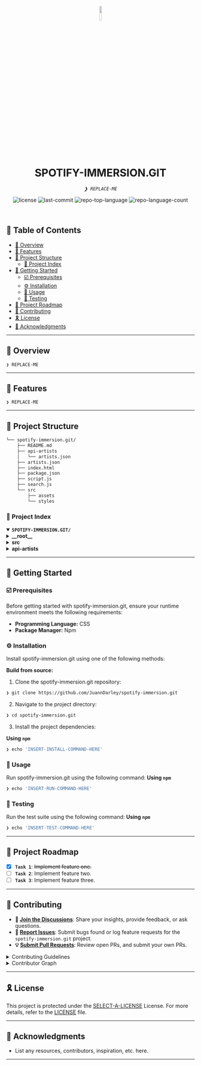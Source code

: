 <p align="center">
    <img src="https://cdn.simpleicons.org/spotify/1ED760" align="center" width="10%">
</p>
<p align="center"><h1 align="center">SPOTIFY-IMMERSION.GIT</h1></p>
<p align="center">
	<em><code>❯ REPLACE-ME</code></em>
</p>
<p align="center">
	<img src="https://img.shields.io/github/license/JuannDarley/spotify-immersion.git?style=default&logo=opensourceinitiative&logoColor=white&color=24ff00" alt="license">
	<img src="https://img.shields.io/github/last-commit/JuannDarley/spotify-immersion.git?style=default&logo=git&logoColor=white&color=24ff00" alt="last-commit">
	<img src="https://img.shields.io/github/languages/top/JuannDarley/spotify-immersion.git?style=default&color=24ff00" alt="repo-top-language">
	<img src="https://img.shields.io/github/languages/count/JuannDarley/spotify-immersion.git?style=default&color=24ff00" alt="repo-language-count">
</p>
<p align="center"><!-- default option, no dependency badges. -->
</p>
<p align="center">
	<!-- default option, no dependency badges. -->
</p>
<br>

## 🔗 Table of Contents

- [📍 Overview](#-overview)
- [👾 Features](#-features)
- [📁 Project Structure](#-project-structure)
  - [📂 Project Index](#-project-index)
- [🚀 Getting Started](#-getting-started)
  - [☑️ Prerequisites](#-prerequisites)
  - [⚙️ Installation](#-installation)
  - [🤖 Usage](#🤖-usage)
  - [🧪 Testing](#🧪-testing)
- [📌 Project Roadmap](#-project-roadmap)
- [🔰 Contributing](#-contributing)
- [🎗 License](#-license)
- [🙌 Acknowledgments](#-acknowledgments)

---

## 📍 Overview

<code>❯ REPLACE-ME</code>

---

## 👾 Features

<code>❯ REPLACE-ME</code>

---

## 📁 Project Structure

```sh
└── spotify-immersion.git/
    ├── README.md
    ├── api-artists
    │   └── artists.json
    ├── artists.json
    ├── index.html
    ├── package.json
    ├── script.js
    ├── search.js
    └── src
        ├── assets
        └── styles
```


### 📂 Project Index
<details open>
	<summary><b><code>SPOTIFY-IMMERSION.GIT/</code></b></summary>
	<details> <!-- __root__ Submodule -->
		<summary><b>__root__</b></summary>
		<blockquote>
			<table>
			<tr>
				<td><b><a href='https://github.com/JuannDarley/spotify-immersion.git/blob/master/artists.json'>artists.json</a></b></td>
				<td><code>❯ REPLACE-ME</code></td>
			</tr>
			<tr>
				<td><b><a href='https://github.com/JuannDarley/spotify-immersion.git/blob/master/script.js'>script.js</a></b></td>
				<td><code>❯ REPLACE-ME</code></td>
			</tr>
			<tr>
				<td><b><a href='https://github.com/JuannDarley/spotify-immersion.git/blob/master/package.json'>package.json</a></b></td>
				<td><code>❯ REPLACE-ME</code></td>
			</tr>
			<tr>
				<td><b><a href='https://github.com/JuannDarley/spotify-immersion.git/blob/master/index.html'>index.html</a></b></td>
				<td><code>❯ REPLACE-ME</code></td>
			</tr>
			<tr>
				<td><b><a href='https://github.com/JuannDarley/spotify-immersion.git/blob/master/search.js'>search.js</a></b></td>
				<td><code>❯ REPLACE-ME</code></td>
			</tr>
			</table>
		</blockquote>
	</details>
	<details> <!-- src Submodule -->
		<summary><b>src</b></summary>
		<blockquote>
			<details>
				<summary><b>styles</b></summary>
				<blockquote>
					<table>
					<tr>
						<td><b><a href='https://github.com/JuannDarley/spotify-immersion.git/blob/master/src/styles/main-content.css'>main-content.css</a></b></td>
						<td><code>❯ REPLACE-ME</code></td>
					</tr>
					<tr>
						<td><b><a href='https://github.com/JuannDarley/spotify-immersion.git/blob/master/src/styles/main-content-rem.css'>main-content-rem.css</a></b></td>
						<td><code>❯ REPLACE-ME</code></td>
					</tr>
					<tr>
						<td><b><a href='https://github.com/JuannDarley/spotify-immersion.git/blob/master/src/styles/media-query.css'>media-query.css</a></b></td>
						<td><code>❯ REPLACE-ME</code></td>
					</tr>
					<tr>
						<td><b><a href='https://github.com/JuannDarley/spotify-immersion.git/blob/master/src/styles/sidebar-footer-rem.css'>sidebar-footer-rem.css</a></b></td>
						<td><code>❯ REPLACE-ME</code></td>
					</tr>
					<tr>
						<td><b><a href='https://github.com/JuannDarley/spotify-immersion.git/blob/master/src/styles/reset.css'>reset.css</a></b></td>
						<td><code>❯ REPLACE-ME</code></td>
					</tr>
					<tr>
						<td><b><a href='https://github.com/JuannDarley/spotify-immersion.git/blob/master/src/styles/vars.css'>vars.css</a></b></td>
						<td><code>❯ REPLACE-ME</code></td>
					</tr>
					<tr>
						<td><b><a href='https://github.com/JuannDarley/spotify-immersion.git/blob/master/src/styles/sidebar-footer.css'>sidebar-footer.css</a></b></td>
						<td><code>❯ REPLACE-ME</code></td>
					</tr>
					</table>
				</blockquote>
			</details>
		</blockquote>
	</details>
	<details> <!-- api-artists Submodule -->
		<summary><b>api-artists</b></summary>
		<blockquote>
			<table>
			<tr>
				<td><b><a href='https://github.com/JuannDarley/spotify-immersion.git/blob/master/api-artists/artists.json'>artists.json</a></b></td>
				<td><code>❯ REPLACE-ME</code></td>
			</tr>
			</table>
		</blockquote>
	</details>
</details>

---
## 🚀 Getting Started

### ☑️ Prerequisites

Before getting started with spotify-immersion.git, ensure your runtime environment meets the following requirements:

- **Programming Language:** CSS
- **Package Manager:** Npm


### ⚙️ Installation

Install spotify-immersion.git using one of the following methods:

**Build from source:**

1. Clone the spotify-immersion.git repository:
```sh
❯ git clone https://github.com/JuannDarley/spotify-immersion.git
```

2. Navigate to the project directory:
```sh
❯ cd spotify-immersion.git
```

3. Install the project dependencies:


**Using `npm`** &nbsp; [<img align="center" src="" />]()

```sh
❯ echo 'INSERT-INSTALL-COMMAND-HERE'
```




### 🤖 Usage
Run spotify-immersion.git using the following command:
**Using `npm`** &nbsp; [<img align="center" src="" />]()

```sh
❯ echo 'INSERT-RUN-COMMAND-HERE'
```


### 🧪 Testing
Run the test suite using the following command:
**Using `npm`** &nbsp; [<img align="center" src="" />]()

```sh
❯ echo 'INSERT-TEST-COMMAND-HERE'
```


---
## 📌 Project Roadmap

- [X] **`Task 1`**: <strike>Implement feature one.</strike>
- [ ] **`Task 2`**: Implement feature two.
- [ ] **`Task 3`**: Implement feature three.

---

## 🔰 Contributing

- **💬 [Join the Discussions](https://github.com/JuannDarley/spotify-immersion.git/discussions)**: Share your insights, provide feedback, or ask questions.
- **🐛 [Report Issues](https://github.com/JuannDarley/spotify-immersion.git/issues)**: Submit bugs found or log feature requests for the `spotify-immersion.git` project.
- **💡 [Submit Pull Requests](https://github.com/JuannDarley/spotify-immersion.git/blob/main/CONTRIBUTING.md)**: Review open PRs, and submit your own PRs.

<details closed>
<summary>Contributing Guidelines</summary>

1. **Fork the Repository**: Start by forking the project repository to your github account.
2. **Clone Locally**: Clone the forked repository to your local machine using a git client.
   ```sh
   git clone https://github.com/JuannDarley/spotify-immersion.git
   ```
3. **Create a New Branch**: Always work on a new branch, giving it a descriptive name.
   ```sh
   git checkout -b new-feature-x
   ```
4. **Make Your Changes**: Develop and test your changes locally.
5. **Commit Your Changes**: Commit with a clear message describing your updates.
   ```sh
   git commit -m 'Implemented new feature x.'
   ```
6. **Push to github**: Push the changes to your forked repository.
   ```sh
   git push origin new-feature-x
   ```
7. **Submit a Pull Request**: Create a PR against the original project repository. Clearly describe the changes and their motivations.
8. **Review**: Once your PR is reviewed and approved, it will be merged into the main branch. Congratulations on your contribution!
</details>

<details closed>
<summary>Contributor Graph</summary>
<br>
<p align="left">
   <a href="https://github.com{/JuannDarley/spotify-immersion.git/}graphs/contributors">
      <img src="https://contrib.rocks/image?repo=JuannDarley/spotify-immersion.git">
   </a>
</p>
</details>

---

## 🎗 License

This project is protected under the [SELECT-A-LICENSE](https://choosealicense.com/licenses) License. For more details, refer to the [LICENSE](https://choosealicense.com/licenses/) file.

---

## 🙌 Acknowledgments

- List any resources, contributors, inspiration, etc. here.

---
